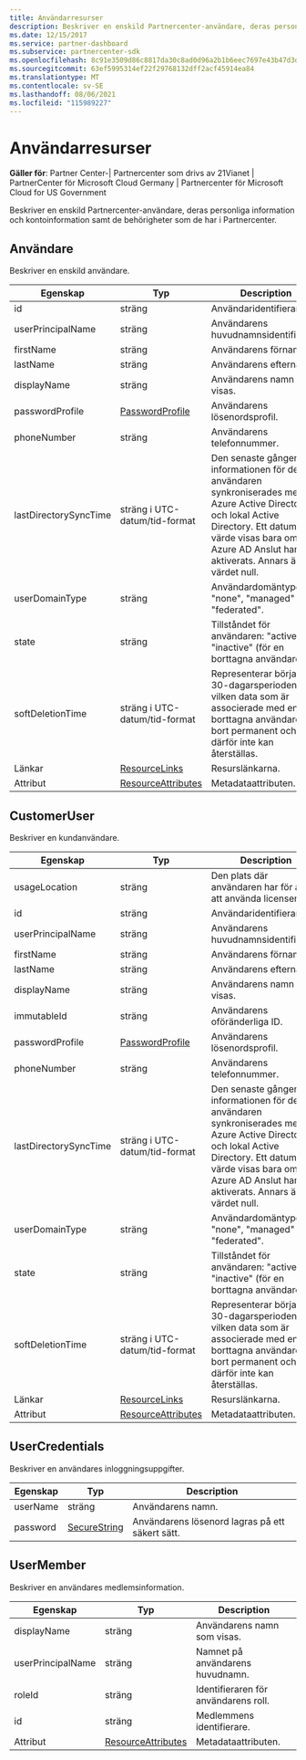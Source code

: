 ```yaml
---
title: Användarresurser
description: Beskriver en enskild Partnercenter-användare, deras personliga information och kontoinformation samt de behörigheter som de har i Partnercenter.
ms.date: 12/15/2017
ms.service: partner-dashboard
ms.subservice: partnercenter-sdk
ms.openlocfilehash: 8c91e3509d86c8817da30c8ad0d96a2b1b6eec7697e43b47d3dfb96055cac632
ms.sourcegitcommit: 63ef5995314ef22f29768132dff2acf45914ea84
ms.translationtype: MT
ms.contentlocale: sv-SE
ms.lasthandoff: 08/06/2021
ms.locfileid: "115989227"
---
```

# <a name="user-resources"></a>Användarresurser

**Gäller för**: Partner Center-| Partnercenter som drivs av 21Vianet | PartnerCenter för Microsoft Cloud Germany | Partnercenter för Microsoft Cloud for US Government

Beskriver en enskild Partnercenter-användare, deras personliga information och kontoinformation samt de behörigheter som de har i Partnercenter.

## <a name="user"></a>Användare

Beskriver en enskild användare.

| Egenskap              | Typ                                                           | Description                                                                                                                                                                                                                |
|-----------------------|----------------------------------------------------------------|----------------------------------------------------------------------------------------------------------------------------------------------------------------------------------------------------------------------------|
| id                    | sträng                                                         | Användaridentifieraren.                                                                                                                                                                                                       |
| userPrincipalName     | sträng                                                         | Användarens huvudnamnsidentifierare.                                                                                                                                                                                             |
| firstName             | sträng                                                         | Användarens förnamn.                                                                                                                                                                                                |
| lastName              | sträng                                                         | Användarens efternamn.                                                                                                                                                                                                 |
| displayName           | sträng                                                         | Användarens namn som visas.                                                                                                                                                                                            |
| passwordProfile       | [PasswordProfile](utility-resources.md#passwordprofile)       | Användarens lösenordsprofil.                                                                                                                                                                                               |
| phoneNumber           | sträng                                                         | Användarens telefonnummer.                                                                                                                                                                                                   |
| lastDirectorySyncTime | sträng i UTC-datum/tid-format                                 | Den senaste gången informationen för den här användaren synkroniserades mellan Azure Active Directory och lokal Active Directory. Ett datum/tid-värde visas bara om Azure AD Anslut har aktiverats. Annars är värdet null. |
| userDomainType        | sträng                                                         | Användardomäntypen: "none", "managed" eller "federated".                                                                                                                                                                   |
| state                 | sträng                                                         | Tillståndet för användaren: "active", "inactive" (för en borttagna användare).                                                                                                                                                          |
| softDeletionTime      | sträng i UTC-datum/tid-format                                 | Representerar början av 30-dagarsperioden efter vilken data som är associerade med en borttagna användare tas bort permanent och därför inte kan återställas.                                                                          |
| Länkar                 | [ResourceLinks](utility-resources.md#resourcelinks)           | Resurslänkarna.                                                                                                                                                                                                        |
| Attribut            | [ResourceAttributes](utility-resources.md#resourceattributes) | Metadataattributen.                                                                                                                                                                                                   |

## <a name="customeruser"></a>CustomerUser

Beskriver en kundanvändare.

| Egenskap              | Typ                                                           | Description                                                                                                                                                                                                                |
|-----------------------|----------------------------------------------------------------|----------------------------------------------------------------------------------------------------------------------------------------------------------------------------------------------------------------------------|
| usageLocation         | sträng                                                         | Den plats där användaren har för avsikt att använda licensen.                                                                                                                                                                    |
| id                    | sträng                                                         | Användaridentifieraren.                                                                                                                                                                                                       |
| userPrincipalName     | sträng                                                         | Användarens huvudnamnsidentifierare.                                                                                                                                                                                             |
| firstName             | sträng                                                         | Användarens förnamn.                                                                                                                                                                                                |
| lastName              | sträng                                                         | Användarens efternamn.                                                                                                                                                                                                 |
| displayName           | sträng                                                         | Användarens namn som visas.                                                                                                                                                                                            |
| immutableId           | sträng                                                         | Användarens oföränderliga ID.                                                                                                                                                                                              |
| passwordProfile       | [PasswordProfile](utility-resources.md#passwordprofile)       | Användarens lösenordsprofil.                                                                                                                                                                                               |
| phoneNumber           | sträng                                                         | Användarens telefonnummer.                                                                                                                                                                                                   |
| lastDirectorySyncTime | sträng i UTC-datum/tid-format                                 | Den senaste gången informationen för den här användaren synkroniserades mellan Azure Active Directory och lokal Active Directory. Ett datum/tid-värde visas bara om Azure AD Anslut har aktiverats. Annars är värdet null. |
| userDomainType        | sträng                                                         | Användardomäntypen: "none", "managed" eller "federated".                                                                                                                                                                   |
| state                 | sträng                                                         | Tillståndet för användaren: "active", "inactive" (för en borttagna användare).                                                                                                                                                          |
| softDeletionTime      | sträng i UTC-datum/tid-format                                 | Representerar början av 30-dagarsperioden efter vilken data som är associerade med en borttagna användare tas bort permanent och därför inte kan återställas.                                                                          |
| Länkar                 | [ResourceLinks](utility-resources.md#resourcelinks)           | Resurslänkarna.                                                                                                                                                                                                        |
| Attribut            | [ResourceAttributes](utility-resources.md#resourceattributes) | Metadataattributen.                                                                                                                                                                                                   |

## <a name="usercredentials"></a>UserCredentials

Beskriver en användares inloggningsuppgifter.

| Egenskap | Typ                                               | Description                          |
|----------|----------------------------------------------------|--------------------------------------|
| userName | sträng                                             | Användarens namn.                |
| password | [SecureString](utility-resources.md#securestring) | Användarens lösenord lagras på ett säkert sätt. |

## <a name="usermember"></a>UserMember

Beskriver en användares medlemsinformation.

| Egenskap          | Typ                                                           | Description                        |
|-------------------|----------------------------------------------------------------|------------------------------------|
| displayName       | sträng                                                         | Användarens namn som visas.   |
| userPrincipalName | sträng                                                         | Namnet på användarens huvudnamn.    |
| roleId            | sträng                                                         | Identifieraren för användarens roll. |
| id                | sträng                                                         | Medlemmens identifierare.      |
| Attribut        | [ResourceAttributes](utility-resources.md#resourceattributes) | Metadataattributen.           |

